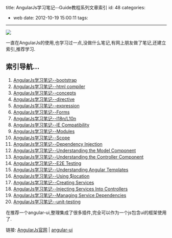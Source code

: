 title: AngularJs学习笔记--Guide教程系列文章索引
id: 48
categories:
  - web
date: 2012-10-19 15:00:11
tags:
---

![](http://m2.img.libdd.com/farm4/2012/1018/09/4DE06DC3C40A9B3A9CD1FA229670A126EA56FA2A02424_405_243.JPEG)</img>
</br>

一直在AngularJs的使用,也学习过一点,没做什么笔记,有网上朋友做了笔记,还建立索引,推荐学习.
</br>

## 索引导航...

1.  [AngularJs学习笔记--bootstrap](http://www.cnblogs.com/lcllao/archive/2012/09/03/2668130.html)
2.  [AngularJs学习笔记--html compiler](http://www.cnblogs.com/lcllao/archive/2012/09/04/2669802.html)
3.  [AngularJs学习笔记--concepts](http://www.cnblogs.com/lcllao/archive/2012/09/07/2671227.html)
4.  [AngularJs学习笔记--directive](http://www.cnblogs.com/lcllao/archive/2012/09/09/2677190.html)
5.  [AngularJs学习笔记--expression](http://www.cnblogs.com/lcllao/archive/2012/09/16/2687162.html)
6.  [AngularJs学习笔记--Forms](http://www.cnblogs.com/lcllao/archive/2012/09/17/2688127.html)
7.  [AngularJs学习笔记--I18n/L10n](http://www.cnblogs.com/lcllao/archive/2012/09/20/2696195.html)
8.  [AngularJs学习笔记--IE Compatibility](http://www.cnblogs.com/lcllao/archive/2012/09/21/2696206.html)
9.  [AngularJs学习笔记--Modules](http://www.cnblogs.com/lcllao/archive/2012/09/22/2698208.html)
10.  [AngularJs学习笔记--Scope](http://www.cnblogs.com/lcllao/archive/2012/09/23/2698651.html)
11.  [AngularJs学习笔记--Dependency Injection](http://www.cnblogs.com/lcllao/archive/2012/09/23/2699401.html)
12.  [AngularJs学习笔记--Understanding the Model Component](http://www.cnblogs.com/lcllao/archive/2012/09/24/2699861.html)
13.  [AngularJs学习笔记--Understanding the Controller Component](http://www.cnblogs.com/lcllao/archive/2012/09/25/2700924.html)
14.  [AngularJs学习笔记--E2E Testing](http://www.cnblogs.com/lcllao/archive/2012/09/25/2701582.html)
15.  [AngularJs学习笔记--Understanding Angular Templates](http://www.cnblogs.com/lcllao/archive/2012/09/26/2703255.html)
16.  [AngularJs学习笔记--Using $location](http://www.cnblogs.com/lcllao/archive/2012/09/30/2709187.html)
17.  [AngularJs学习笔记--Creating Services](http://www.cnblogs.com/lcllao/archive/2012/10/16/2725317.html)
18.  [AngularJs学习笔记--Injecting Services Into Controllers](http://www.cnblogs.com/lcllao/archive/2012/10/16/2726967.html)
19.  [AngularJs学习笔记--Managing Service Dependencies](http://www.cnblogs.com/lcllao/archive/2012/10/17/2727038.html)
20.  [AngularJs学习笔记--unit-testing](http://www.cnblogs.com/lcllao/archive/2012/10/18/2728785.html)

在推荐一个angular-ui,整理集成了很多插件,完全可以作为一个js包含ui的框架使用了.
</br>

链接: [AngularJs官网](http://angularjs.org/ "AngularJs官网") | [angular-ui](http://angular-ui.github.com/ "angular-ui")